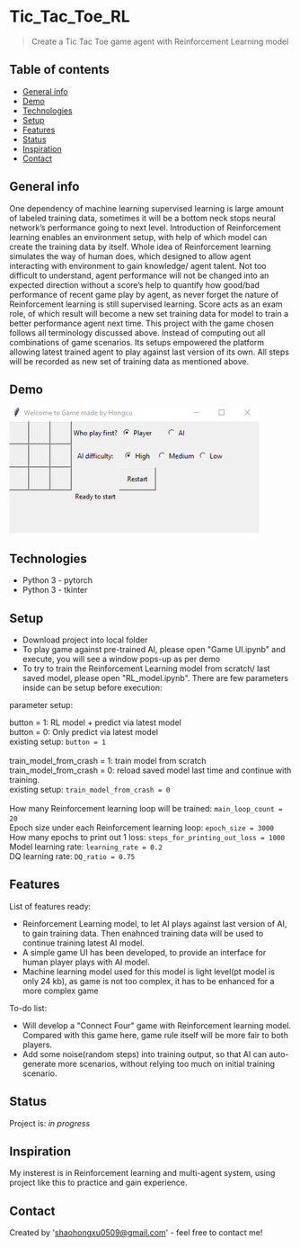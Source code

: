 # Tic_Tac_Toe_RL
> Create a Tic Tac Toe game agent with Reinforcement Learning model

## Table of contents
* [General info](#general-info)
* [Demo](#demo)
* [Technologies](#technologies)
* [Setup](#setup)
* [Features](#features)
* [Status](#status)
* [Inspiration](#inspiration)
* [Contact](#contact)

## General info
One dependency of machine learning supervised learning is large amount of labeled training data, sometimes it will be a bottom neck stops neural network’s performance going to next level. Introduction of Reinforcement learning enables an environment setup, with help of which model can create the training data by itself. Whole idea of Reinforcement learning simulates the way of human does, which designed to allow agent interacting with environment to gain knowledge/ agent talent. Not too difficult to understand, agent performance will not be changed into an expected direction without a score’s help to quantify how good/bad performance of recent game play by agent, as never forget the nature of Reinforcement learning is still supervised learning. Score acts as an exam role, of which result will become a new set training data for model to train a better performance agent next time. 
This project with the game chosen follows all terminology discussed above. Instead of computing out all combinations of game scenarios. Its setups empowered the platform allowing latest trained agent to play against last version of its own. All steps will be recorded as new set of training data as mentioned above. 

## Demo
![Example Demo](img/AI.gif)

## Technologies
* Python 3 - pytorch
* Python 3 - tkinter

## Setup
* Download project into local folder
* To play game against pre-trained AI, please open "Game UI.ipynb" and execute, you will see a window pops-up as per demo
* To try to train the Reinforcement Learning model from scratch/ last saved model, please open "RL_model.ipynb". There are few parameters inside can be setup before execution:

parameter setup:

button = 1: RL model + predict via latest model <br />
button = 0: Only predict via latest model <br />
existing setup: `button = 1` <br />
<br />
train_model_from_crash = 1: train model from scratch <br />
train_model_from_crash = 0: reload saved model last time and continue with training. <br />
existing setup: `train_model_from_crash = 0` <br />
<br />
How many Reinforcement learning loop will be trained: `main_loop_count = 20` <br />
Epoch size under each Reinforcement learning loop: `epoch_size = 3000` <br />
How many epochs to print out 1 loss: `steps_for_printing_out_loss = 1000` <br />
Model learning rate: `learning_rate = 0.2` <br />
DQ learning rate: `DQ_ratio = 0.75` <br />

## Features
List of features ready:
* Reinforcement Learning model, to let AI plays against last version of AI, to gain training data. Then enahnced training data will be used to continue training latest AI model.
* A simple game UI has been developed, to provide an interface for human player plays with AI model.
* Machine learning model used for this model is light level(pt model is only 24 kb), as game is not too complex, it has to be enhanced for a more complex game 

To-do list:
* Will develop a "Connect Four" game with Reinforcement learning model. Compared with this game here, game rule itself will be more fair to both players.
* Add some noise(random steps) into training output, so that AI can auto-generate more scenarios, without relying too much on initial training scenario.

## Status
Project is: _in progress_

## Inspiration
My insterest is in Reinforcement learning and multi-agent system, using project like this to practice and gain experience.

## Contact
Created by 'shaohongxu0509@gmail.com' - feel free to contact me!